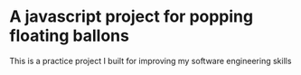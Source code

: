# A javascript project for popping floating ballons

This is a practice project I built for improving my software engineering skills
